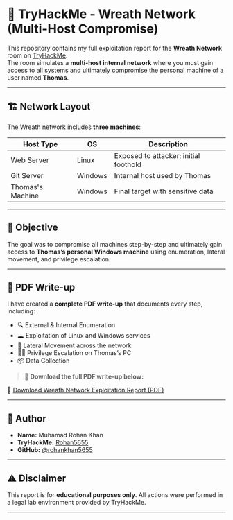 # 🧠 TryHackMe - Wreath Network (Multi-Host Compromise)

This repository contains my full exploitation report for the **Wreath Network** room on [TryHackMe](https://tryhackme.com/room/wreath).  
The room simulates a **multi-host internal network** where you must gain access to all systems and ultimately compromise the personal machine of a user named **Thomas**.

---

## 🏗️ Network Layout

The Wreath network includes **three machines**:

| Host Type        | OS        | Description                        |
|------------------|-----------|------------------------------------|
| Web Server       | Linux     | Exposed to attacker; initial foothold |
| Git Server       | Windows   | Internal host used by Thomas       |
| Thomas's Machine | Windows   | Final target with sensitive data   |

---

## 🎯 Objective

The goal was to compromise all machines step-by-step and ultimately gain access to **Thomas’s personal Windows machine** using enumeration, lateral movement, and privilege escalation.

---

## 📄 PDF Write-up

I have created a **complete PDF write-up** that documents every step, including:

- 🔍 External & Internal Enumeration
- 🕳️ Exploitation of Linux and Windows services
- 🔁 Lateral Movement across the network
- 🧑‍💼 Privilege Escalation on Thomas’s PC
- 📦 Data Collection

> 📘 **Download the full PDF write-up below:**

🔗 [Download Wreath Network Exploitation Report (PDF)](https://raw.githubusercontent.com/rohankhan5655/Cybersecurity_Offensive_Tools/blob/main/Wreath-thm/wreath-thm.pdf)

---

## 👤 Author

- **Name:** Muhamad Rohan Khan  
- **TryHackMe:** [Rohan5655](https://tryhackme.com/p/MuhammadRohanKhan)  
- **GitHub:** [@rohankhan5655](https://github.com/rohankhan5655)  

---

## ⚠️ Disclaimer

This report is for **educational purposes only**. All actions were performed in a legal lab environment provided by TryHackMe.

---

